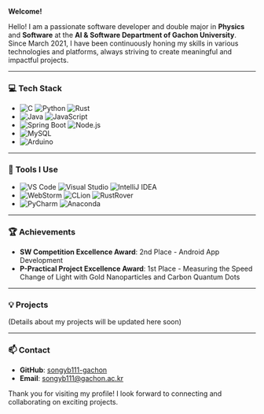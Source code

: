 **Welcome!**

Hello! I am a passionate software developer and double major in **Physics** and **Software** at the **AI & Software Department of Gachon University**. Since March 2021, I have been continuously honing my skills in various technologies and platforms, always striving to create meaningful and impactful projects.

---

### 💻 **Tech Stack**

- ![C](https://img.shields.io/badge/-C-00599C?logo=c&logoColor=white) ![Python](https://img.shields.io/badge/-Python-3776AB?logo=python&logoColor=white) ![Rust](https://img.shields.io/badge/-Rust-000000?logo=rust&logoColor=white)
- ![Java](https://img.shields.io/badge/-Java-007396?logo=java&logoColor=white) ![JavaScript](https://img.shields.io/badge/-JavaScript-F7DF1E?logo=javascript&logoColor=black)
- ![Spring Boot](https://img.shields.io/badge/-Spring%20Boot-6DB33F?logo=springboot&logoColor=white) ![Node.js](https://img.shields.io/badge/-Node.js-339933?logo=node.js&logoColor=white)
- ![MySQL](https://img.shields.io/badge/-MySQL-4479A1?logo=mysql&logoColor=white)
- ![Arduino](https://img.shields.io/badge/-Arduino-00979D?logo=arduino&logoColor=white)

---

### 🔧 **Tools I Use**

- ![VS Code](https://img.shields.io/badge/-VS%20Code-007ACC?logo=visual-studio-code&logoColor=white) ![Visual Studio](https://img.shields.io/badge/-Visual%20Studio-5C2D91?logo=visual-studio&logoColor=white) ![IntelliJ IDEA](https://img.shields.io/badge/-IntelliJ%20IDEA-000000?logo=intellij-idea&logoColor=white)
- ![WebStorm](https://img.shields.io/badge/-WebStorm-000000?logo=webstorm&logoColor=white) ![CLion](https://img.shields.io/badge/-CLion-000000?logo=clion&logoColor=white) ![RustRover](https://img.shields.io/badge/-RustRover-000000?logo=rust&logoColor=white)
- ![PyCharm](https://img.shields.io/badge/-PyCharm-000000?logo=pycharm&logoColor=white) ![Anaconda](https://img.shields.io/badge/-Anaconda-44A833?logo=anaconda&logoColor=white)

---

### 🏆 **Achievements**

- **SW Competition Excellence Award**: 2nd Place - Android App Development
- **P-Practical Project Excellence Award**: 1st Place - Measuring the Speed Change of Light with Gold Nanoparticles and Carbon Quantum Dots

---

### 💡 **Projects**

(Details about my projects will be updated here soon)

---

### 📫 **Contact**

- **GitHub**: [songyb111-gachon](https://github.com/songyb111-gachon)
- **Email**: songyb111@gachon.ac.kr

Thank you for visiting my profile! I look forward to connecting and collaborating on exciting projects.
